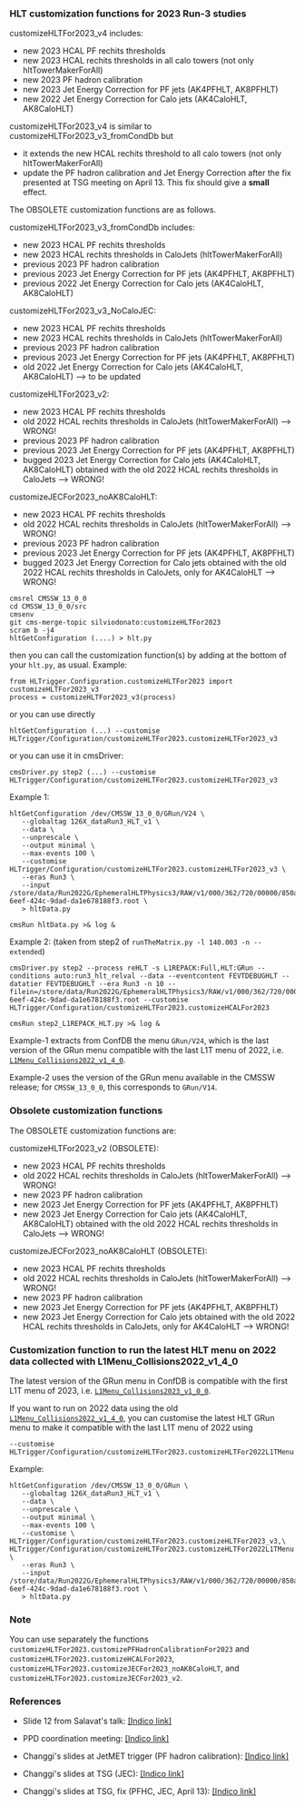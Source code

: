 ### HLT customization functions for 2023 Run-3 studies

customizeHLTFor2023_v4 includes:
- new 2023 HCAL PF rechits thresholds
- new 2023 HCAL rechits thresholds in all calo towers (not only hltTowerMakerForAll)
- new 2023 PF hadron calibration
- new 2023 Jet Energy Correction for PF jets (AK4PFHLT, AK8PFHLT)
- new 2022 Jet Energy Correction for Calo jets (AK4CaloHLT, AK8CaloHLT)

customizeHLTFor2023_v4 is similar to customizeHLTFor2023_v3_fromCondDb but 
- it extends the new HCAL rechits threshold to all calo towers (not only hltTowerMakerForAll)
- update the PF hadron calibration and Jet Energy Correction after the fix presented at TSG meeting on April 13. This fix should give a **small** effect.


The OBSOLETE customization functions are as follows.

customizeHLTFor2023_v3_fromCondDb includes:
- new 2023 HCAL PF rechits thresholds
- new 2023 HCAL rechits thresholds in CaloJets (hltTowerMakerForAll)
- previous 2023 PF hadron calibration
- previous 2023 Jet Energy Correction for PF jets (AK4PFHLT, AK8PFHLT)
- previous 2022 Jet Energy Correction for Calo jets (AK4CaloHLT, AK8CaloHLT)

customizeHLTFor2023_v3_NoCaloJEC:
- new 2023 HCAL PF rechits thresholds
- new 2023 HCAL rechits thresholds in CaloJets (hltTowerMakerForAll)
- previous 2023 PF hadron calibration
- previous 2023 Jet Energy Correction for PF jets (AK4PFHLT, AK8PFHLT)
- old 2022 Jet Energy Correction for Calo jets (AK4CaloHLT, AK8CaloHLT) --> to be updated

customizeHLTFor2023_v2:
- new 2023 HCAL PF rechits thresholds
- old 2022 HCAL rechits thresholds in CaloJets (hltTowerMakerForAll) --> WRONG! 
- previous 2023 PF hadron calibration
- previous 2023 Jet Energy Correction for PF jets (AK4PFHLT, AK8PFHLT)
- bugged 2023 Jet Energy Correction for Calo jets (AK4CaloHLT, AK8CaloHLT) obtained with the old 2022 HCAL rechits thresholds in CaloJets --> WRONG!

customizeJECFor2023_noAK8CaloHLT:
- new 2023 HCAL PF rechits thresholds
- old 2022 HCAL rechits thresholds in CaloJets (hltTowerMakerForAll) --> WRONG! 
- previous 2023 PF hadron calibration
- previous 2023 Jet Energy Correction for PF jets (AK4PFHLT, AK8PFHLT)
- bugged 2023 Jet Energy Correction for Calo jets obtained with the old 2022 HCAL rechits thresholds in CaloJets, only for AK4CaloHLT --> WRONG!


```
cmsrel CMSSW_13_0_0
cd CMSSW_13_0_0/src
cmsenv
git cms-merge-topic silviodonato:customizeHLTFor2023
scram b -j4
hltGetConfiguration (....) > hlt.py 
```

then you can call the customization function(s) by adding at the bottom of your `hlt.py`, as usual. Example:

```
from HLTrigger.Configuration.customizeHLTFor2023 import customizeHLTFor2023_v3
process = customizeHLTFor2023_v3(process)
```

or you can use directly
```
hltGetConfiguration (...) --customise HLTrigger/Configuration/customizeHLTFor2023.customizeHLTFor2023_v3
```

or you can use it in cmsDriver:
```
cmsDriver.py step2 (...) --customise HLTrigger/Configuration/customizeHLTFor2023.customizeHLTFor2023_v3
```

Example 1:
```
hltGetConfiguration /dev/CMSSW_13_0_0/GRun/V24 \
   --globaltag 126X_dataRun3_HLT_v1 \
   --data \
   --unprescale \
   --output minimal \
   --max-events 100 \
   --customise HLTrigger/Configuration/customizeHLTFor2023.customizeHLTFor2023_v3 \
   --eras Run3 \
   --input /store/data/Run2022G/EphemeralHLTPhysics3/RAW/v1/000/362/720/00000/850a6b3c-6eef-424c-9dad-da1e678188f3.root \
   > hltData.py
   
cmsRun hltData.py >& log &
```

Example 2: (taken from step2 of `runTheMatrix.py -l 140.003 -n --extended`)
```
cmsDriver.py step2 --process reHLT -s L1REPACK:Full,HLT:GRun --conditions auto:run3_hlt_relval --data --eventcontent FEVTDEBUGHLT --datatier FEVTDEBUGHLT --era Run3 -n 10 --filein=/store/data/Run2022G/EphemeralHLTPhysics3/RAW/v1/000/362/720/00000/850a6b3c-6eef-424c-9dad-da1e678188f3.root --customise HLTrigger/Configuration/customizeHLTFor2023.customizeHCALFor2023

cmsRun step2_L1REPACK_HLT.py >& log &
```

Example-1 extracts from ConfDB the menu `GRun/V24`, which is the last version of the GRun menu compatible with the last L1T menu of 2022, i.e. [`L1Menu_Collisions2022_v1_4_0`](https://htmlpreview.github.io/?https://github.com/cms-l1-dpg/L1MenuRun3/blob/57fcce7ecf26366084813755f769f47be58bbf5f/development/L1Menu_Collisions2022_v1_4_0/L1Menu_Collisions2022_v1_4_0.html).

Example-2 uses the version of the GRun menu available in the CMSSW release; for `CMSSW_13_0_0`, this corresponds to `GRun/V14`.

### Obsolete customization functions

The OBSOLETE customization functions are:

customizeHLTFor2023_v2 (OBSOLETE):
- new 2023 HCAL PF rechits thresholds
- old 2022 HCAL rechits thresholds in CaloJets (hltTowerMakerForAll) --> WRONG! 
- new 2023 PF hadron calibration
- new 2023 Jet Energy Correction for PF jets (AK4PFHLT, AK8PFHLT)
- new 2023 Jet Energy Correction for Calo jets (AK4CaloHLT, AK8CaloHLT) obtained with the old 2022 HCAL rechits thresholds in CaloJets --> WRONG!

customizeJECFor2023_noAK8CaloHLT (OBSOLETE):
- new 2023 HCAL PF rechits thresholds
- old 2022 HCAL rechits thresholds in CaloJets (hltTowerMakerForAll) --> WRONG! 
- new 2023 PF hadron calibration
- new 2023 Jet Energy Correction for PF jets (AK4PFHLT, AK8PFHLT)
- new 2023 Jet Energy Correction for Calo jets obtained with the old 2022 HCAL rechits thresholds in CaloJets, only for AK4CaloHLT --> WRONG!


### Customization function to run the latest HLT menu on 2022 data collected with L1Menu_Collisions2022_v1_4_0

The latest version of the GRun menu in ConfDB is compatible with the first L1T menu of 2023, i.e. [`L1Menu_Collisions2023_v1_0_0`](https://htmlpreview.github.io/?https://github.com/cms-l1-dpg/L1MenuRun3/blob/57fcce7ecf26366084813755f769f47be58bbf5f/development/L1Menu_Collisions2023_v1_0_0/L1Menu_Collisions2023_v1_0_0.html).

If you want to run on 2022 data using the old [`L1Menu_Collisions2022_v1_4_0`](https://htmlpreview.github.io/?https://github.com/cms-l1-dpg/L1MenuRun3/blob/57fcce7ecf26366084813755f769f47be58bbf5f/development/L1Menu_Collisions2022_v1_4_0/L1Menu_Collisions2022_v1_4_0.html), you can customise the latest HLT GRun menu to make it compatible with the last L1T menu of 2022 using
```
--customise HLTrigger/Configuration/customizeHLTFor2023.customizeHLTFor2022L1TMenu
```
Example:
```
hltGetConfiguration /dev/CMSSW_13_0_0/GRun \
   --globaltag 126X_dataRun3_HLT_v1 \
   --data \
   --unprescale \
   --output minimal \
   --max-events 100 \
   --customise \
HLTrigger/Configuration/customizeHLTFor2023.customizeHLTFor2023_v3,\
HLTrigger/Configuration/customizeHLTFor2023.customizeHLTFor2022L1TMenu \
   --eras Run3 \
   --input /store/data/Run2022G/EphemeralHLTPhysics3/RAW/v1/000/362/720/00000/850a6b3c-6eef-424c-9dad-da1e678188f3.root \
   > hltData.py
```

### Note

You can use separately the functions `customizeHLTFor2023.customizePFHadronCalibrationFor2023` and `customizeHLTFor2023.customizeHCALFor2023`, `customizeHLTFor2023.customizeJECFor2023_noAK8CaloHLT`, and `customizeHLTFor2023.customizeJECFor2023_v2`.

### References

 - Slide 12 from Salavat's talk: [[Indico link]](https://indico.cern.ch/event/1237252/contributions/5204534)

 - PPD coordination meeting: [[Indico link]](https://indico.cern.ch/event/1251668)

 - Changgi's slides at JetMET trigger (PF hadron calibration): [[Indico link]](https://indico.cern.ch/event/1258851/)

 - Changgi's slides at TSG (JEC): [[Indico link]](https://indico.cern.ch/event/1265018/#36-new-hlt-jec)

 - Changgi's slides at TSG, fix (PFHC, JEC, April 13): [[Indico link]](https://indico.cern.ch/event/1272814/#sc-1-6-jetsmet-pog)
